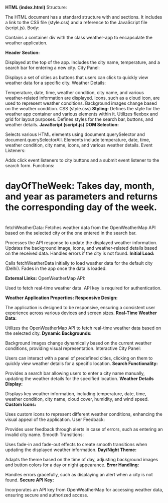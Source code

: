 **HTML (index.html)**
Structure:


The HTML document has a standard structure with <head> and <body> sections.
It includes a link to the CSS file (style.css) and a reference to the JavaScript file (script.js).
Body:

Contains a container div with the class weather-app to encapsulate the weather application.

**Header Section:**

Displayed at the top of the app.
Includes the city name, temperature, and a search bar for entering a new city.
City Panel:

Displays a set of cities as buttons that users can click to quickly view weather data for a specific city.
Weather Details:

Temperature, date, time, weather condition, city name, and various weather-related information are displayed.
Icons, such as a cloud icon, are used to represent weather conditions.
Background images change based on the weather condition.
CSS (style.css)
**Styling:**
Defines the style for the weather app container and various elements within it.
Utilizes flexbox and grid for layout purposes.
Defines styles for the search bar, buttons, and weather details.
**JavaScript (script.js)**
**DOM Selection:**

Selects various HTML elements using document.querySelector and document.querySelectorAll.
Elements include temperature, date, time, weather condition, city name, icons, and various weather details.
Event Listeners:

Adds click event listeners to city buttons and a submit event listener to the search form.
Functions:

# dayOfTheWeek: Takes day, month, and year as parameters and returns the corresponding day of the week.
# 
fetchWeatherData: Fetches weather data from the OpenWeatherMap API based on the selected city or the one entered in the search bar.

Processes the API response to update the displayed weather information.
Updates the background image, icons, and weather-related details based on the received data.
Handles errors if the city is not found.
**Initial Load:**

Calls fetchWeatherData initially to load weather data for the default city (Delhi).
Fades in the app once the data is loaded.

**External Links:**
OpenWeatherMap API:

Used to fetch real-time weather data.
API key is required for authentication.

**Weather Application Properties:**
**Responsive Design:**

The application is designed to be responsive, ensuring a consistent user experience across various devices and screen sizes.
**Real-Time Weather Data:**

Utilizes the OpenWeatherMap API to fetch real-time weather data based on the selected city.
**Dynamic Backgrounds:**

Background images change dynamically based on the current weather conditions, providing visual representation.
Interactive City Panel:

Users can interact with a panel of predefined cities, clicking on them to quickly view weather details for a specific location.
**Search Functionality:**

Provides a search bar allowing users to enter a city name manually, updating the weather details for the specified location.
**Weather Details Display:**

Displays key weather information, including temperature, date, time, weather condition, city name, cloud cover, humidity, and wind speed.
**Custom Icons:**

Uses custom icons to represent different weather conditions, enhancing the visual appeal of the application.
User Feedback:

Provides user feedback through alerts in case of errors, such as entering an invalid city name.
Smooth Transitions:

Uses fade-in and fade-out effects to create smooth transitions when updating the displayed weather information.
**Day/Night Theme:**

Adapts the theme based on the time of day, adjusting background images and button colors for a day or night appearance.
**Error Handling:**

Handles errors gracefully, such as displaying an alert when a city is not found.
**Secure API Key:**

Incorporates an API key from OpenWeatherMap for accessing weather data, ensuring secure and authorized access.